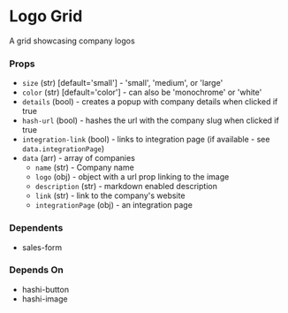 # Logo Grid

A grid showcasing company logos

### Props

- `size` (str) [default='small'] - 'small', 'medium', or 'large'
- `color` (str) [default='color'] - can also be 'monochrome' or 'white'
- `details` (bool) - creates a popup with company details when clicked if true
- `hash-url` (bool) - hashes the url with the company slug when clicked if true
- `integration-link` (bool) - links to integration page (if available - see `data.integrationPage`)
- `data` (arr) - array of companies
  - `name` (str) - Company name
  - `logo` (obj) - object with a url prop linking to the image
  - `description` (str) - markdown enabled description
  - `link` (str) - link to the company's website
  - `integrationPage` (obj) - an integration page

### Dependents

- sales-form

### Depends On

- hashi-button
- hashi-image
